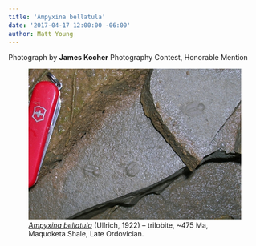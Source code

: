 ```yaml
---
title: 'Ampyxina bellatula'
date: '2017-04-17 12:00:00 -06:00'
author: Matt Young
---
```

Photograph by **James Kocher**
Photography Contest, Honorable Mention
<figure>
<img src="/uploads/2017/Kocher_Ampyxina-bellatula Ulrich1922Trilobite.jpg" alt="Trilobite"/>
<figcaption>
<a href="https://en.wikipedia.org/wiki/Maquoketa_Group"><i>Ampyxina bellatula</i></a> (Ullrich, 1922) &ndash; trilobite, ~475 Ma, Maquoketa Shale, Late Ordovician.
</figcaption>
</figure>
